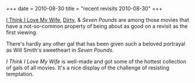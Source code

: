 +++
date = 2010-08-30
title = "recent revisits 2010-08-30"
+++

[I Think I Love My Wife], [Dirty][I Think I Love My Wife], & *Seven
Pounds* are among those movies that have a not-so-common property of
being about as good on a revisit as the first viewing.

There\'s hardly any other gal that has been given such a beloved
portrayal as Will Smith\'s sweetheart in *Seven Pounds*.

*I Think I Love My Wife* is well-made and got some of the hottest
collection of gals of all movies. It\'s a nice display of the challenge
of resisting temptation.

  [I Think I Love My Wife]: http://movies.tshepang.net/many-recent-movies-2008-09-25
